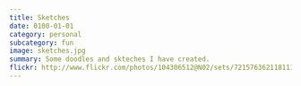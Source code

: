 ```yaml
---
title: Sketches
date: 0100-01-01
category: personal
subcategory: fun
image: sketches.jpg
summary: Some doodles and skteches I have created.
flickr: http://www.flickr.com/photos/104306512@N02/sets/72157636211811116/
---
```

